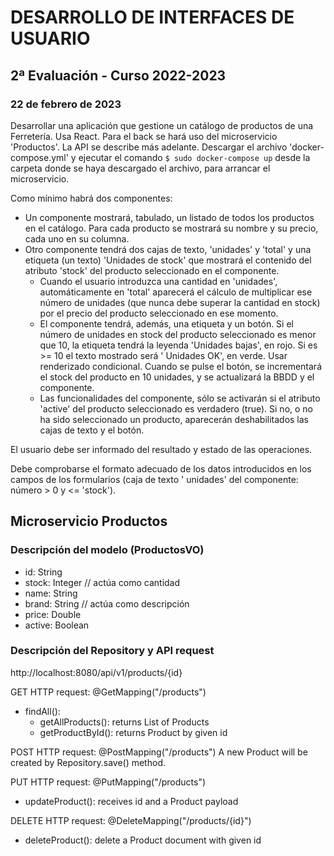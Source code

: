 # DESARROLLO DE INTERFACES DE USUARIO

## 2ª Evaluación - Curso 2022-2023

### 22 de febrero de 2023

Desarrollar una aplicación que gestione un catálogo de productos de una Ferretería.
Usa React. Para el back se hará uso del microservicio 'Productos'. La API se describe
más adelante. Descargar el archivo 'docker-compose.yml' y ejecutar el comando `$ sudo docker-compose up`
desde la carpeta donde se haya descargado el archivo, para arrancar el microservicio.

Como mínimo habrá dos componentes:

- Un componente mostrará, tabulado, un listado de todos los productos en el catálogo. Para cada producto se mostrará su
  nombre y su precio, cada uno en su columna.
- Otro componente tendrá dos cajas de texto, 'unidades' y 'total' y una etiqueta (un texto) 'Unidades de stock' que
  mostrará el contenido del atributo 'stock' del producto seleccionado en el componente.
    - Cuando el usuario introduzca una cantidad en 'unidades', automáticamente en 'total' aparecerá el cálculo de
      multiplicar ese número de unidades (que nunca debe superar la cantidad en stock) por el precio del producto
      seleccionado en ese momento.
    - El componente tendrá, además, una etiqueta y un botón. Si el número de unidades en stock del producto seleccionado
      es menor que 10, la etiqueta tendrá la leyenda 'Unidades bajas', en rojo. Si es >= 10 el texto mostrado será '
      Unidades OK', en verde. Usar renderizado condicional. Cuando se pulse el botón, se incrementará el stock del
      producto en 10 unidades, y se actualizará la BBDD y el componente.
    - Las funcionalidades del componente, sólo se activarán si el atributo 'active' del producto seleccionado es
      verdadero (true). Si no, o no ha sido seleccionado un producto, aparecerán deshabilitados las cajas de texto y el
      botón.

El usuario debe ser informado del resultado y estado de las operaciones.

Debe comprobarse el formato adecuado de los datos introducidos en los campos de los formularios (caja de texto '
unidades' del componente: número > 0 y <= 'stock').

## Microservicio Productos
### Descripción del modelo (ProductosVO)

- id: String
- stock: Integer // actúa como cantidad
- name: String
- brand: String // actúa como descripción
- price: Double
- active: Boolean

### Descripción del Repository y API request
http://localhost:8080/api/v1/products/{id}

GET HTTP request: @GetMapping("/products")
- findAll():
  - getAllProducts(): returns List of Products
  - getProductById(): returns Product by given id

POST HTTP request: @PostMapping("/products")
A new Product will be created by Repository.save() method.

PUT HTTP request: @PutMapping("/products")
- updateProduct(): receives id and a Product payload

DELETE HTTP request: @DeleteMapping("/products/{id}")
- deleteProduct(): delete a Product document with given id
